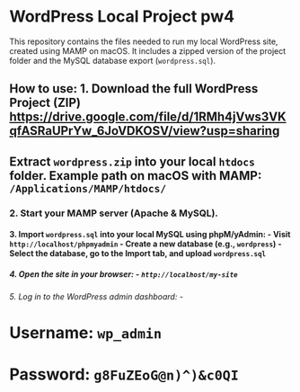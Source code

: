 # WordPress Local Project pw4 
This repository contains the files needed to run my local WordPress site, created using MAMP on macOS. 
It includes a zipped version of the project folder and the MySQL database export (`wordpress.sql`).
## How to use: 1. Download the full WordPress Project (ZIP) https://drive.google.com/file/d/1RMh4jVws3VKqfASRaUPrYw_6JoVDKOSV/view?usp=sharing  
## Extract `wordpress.zip` into your local `htdocs` folder. Example path on macOS with MAMP: `/Applications/MAMP/htdocs/` 
### 2. Start your MAMP server (Apache & MySQL). 
#### 3. Import `wordpress.sql` into your local MySQL using phpM/yAdmin: - Visit `http://localhost/phpmyadmin` - Create a new database (e.g., `wordpress`) - Select the database, go to the **Import** tab, and upload `wordpress.sql` 
##### 4. Open the site in your browser: - `http://localhost/my-site` 
###### 5. Log in to the WordPress admin dashboard: - 
# Username: `wp_admin` 
# Password: `g8FuZEoG@n)^)&c0QI`
